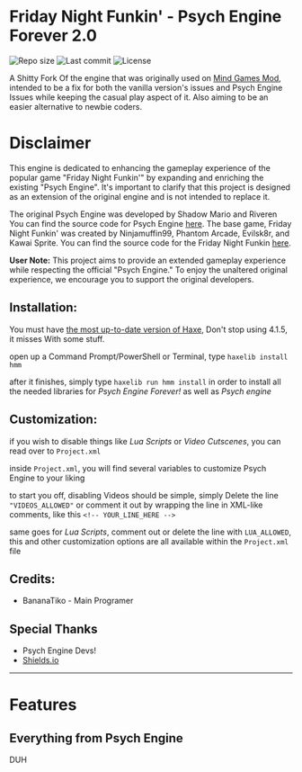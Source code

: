# Friday Night Funkin' - Psych Engine Forever 2.0
![Repo size](https://img.shields.io/github/repo-size/bananaTiko/FNF-PsychEngineForever2.0?logo=github)
![Last commit](https://img.shields.io/github/last-commit/bananaTiko/FNF-PsychEngineForever2.0?logo=github)
![License](https://img.shields.io/github/license/bananaTiko/FNF-PsychEngineForever2.0?logo=github)

A Shitty Fork Of the engine that was originally used on [Mind Games Mod](https://gamebanana.com/mods/301107), intended to be a fix for both the vanilla version's issues and Psych Engine Issues while keeping the casual play aspect of it. Also aiming to be an easier alternative to newbie coders. 

# Disclaimer

This engine is dedicated to enhancing the gameplay experience of the popular game "Friday Night Funkin'" by expanding and enriching the existing "Psych Engine". It's important to clarify that this project is designed as an extension of the original engine and is not intended to replace it.

The original Psych Engine was developed by Shadow Mario and Riveren You can find the source code for Psych Engine [here](https://github.com/ShadowMario/FNF-PsychEngine). The base game, Friday Night Funkin' was created by Ninjamuffin99, Phantom Arcade, Evilsk8r, and Kawai Sprite. You can find the source code for the Friday Night Funkin [here](https://github.com/FunkinCrew/Funkin).

**User Note:** This project aims to provide an extended gameplay experience while respecting the official "Psych Engine." To enjoy the unaltered original experience, we encourage you to support the original developers.

## Installation:
You must have [the most up-to-date version of Haxe](https://haxe.org/download/), Don't stop using 4.1.5, it misses With some stuff.

open up a Command Prompt/PowerShell or Terminal, type `haxelib install hmm`

after it finishes, simply type `haxelib run hmm install` in order to install all the needed libraries for *Psych Engine Forever!* as well as *Psych engine*

## Customization:

if you wish to disable things like *Lua Scripts* or *Video Cutscenes*, you can read over to `Project.xml`

inside `Project.xml`, you will find several variables to customize Psych Engine to your liking

to start you off, disabling Videos should be simple, simply Delete the line `"VIDEOS_ALLOWED"` or comment it out by wrapping the line in XML-like comments, like this `<!-- YOUR_LINE_HERE -->`

same goes for *Lua Scripts*, comment out or delete the line with `LUA_ALLOWED`, this and other customization options are all available within the `Project.xml` file

## Credits:
* BananaTiko - Main Programer

## Special Thanks
* Psych Engine Devs!
* [Shields.io](https://shields.io/)
_____________________________________

# Features

## Everything from Psych Engine

DUH

